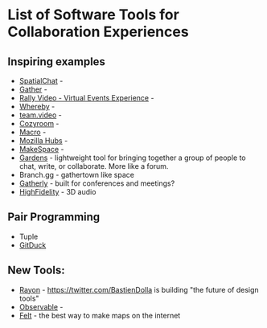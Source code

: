 # List of Software Tools for Collaboration Experiences
## Inspiring examples
- [SpatialChat](https://spatial.chat/) - 
- [Gather](https://gather.town/) - 
- [Rally Video - Virtual Events Experience](https://rally.video/) - 
- [Whereby](https://whereby.com/) - 
- [team.video](https://team.video/) - 
- [Cozyroom](https://cozyroom.xyz/) - 
- [Macro](https://www.macro.io/) - 
- [Mozilla Hubs](https://hubs.mozilla.com/) - 
- [MakeSpace](https://makespace.fun/) - 
- [Gardens](https://www.gardens.to/) - lightweight tool for bringing together a group of people to chat, write, or collaborate. More like a forum.
- Branch.gg - gathertown like space
- [Gatherly](https://www.gatherly.io/) - built for conferences and meetings?
- [HighFidelity](https://www.highfidelity.com/) - 3D audio

## Pair Programming
- Tuple
- [GitDuck](https://gitduck.com/)

## New Tools:
- [Rayon](https://www.rayon.so/) - https://twitter.com/BastienDolla is building "the future of design tools"
- [Observable](https://observablehq.com/) - 
- [Felt](https://felt.com/) - the best way to make maps on the internet

<!-- #notebook -->

<!-- {BearID:41CACE7B-E233-493D-8352-E0E84DAD4B97-1171-00000D75ACC275B6} -->
